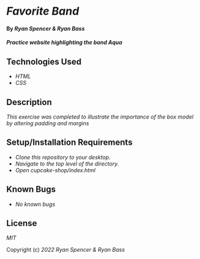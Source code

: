 # _Favorite Band_

#### By _**Ryan Spencer & Ryan Bass**_

#### _Practice website highlighting the band Aqua_

## Technologies Used

- _HTML_
- _CSS_

## Description

_This exercise was completed to illustrate the importance of the box model by altering padding and margins_

## Setup/Installation Requirements

- _Clone this repository to your desktop._
- _Navigate to the top level of the directory._
- _Open cupcake-shop/index.html_

## Known Bugs

- _No known bugs_

## License

_MIT_

Copyright (c) _2022 Ryan Spencer & Ryan Bass_
